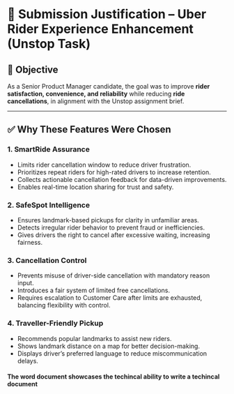 # 📌 Submission Justification – Uber Rider Experience Enhancement (Unstop Task)

## 🎯 Objective
As a Senior Product Manager candidate, the goal was to improve **rider satisfaction, convenience, and reliability** while reducing **ride cancellations**, in alignment with the Unstop assignment brief.

---

## ✅ Why These Features Were Chosen

### 1. **SmartRide Assurance**
- Limits rider cancellation window to reduce driver frustration.
- Prioritizes repeat riders for high-rated drivers to increase retention.
- Collects actionable cancellation feedback for data-driven improvements.
- Enables real-time location sharing for trust and safety.

### 2. **SafeSpot Intelligence**
- Ensures landmark-based pickups for clarity in unfamiliar areas.
- Detects irregular rider behavior to prevent fraud or inefficiencies.
- Gives drivers the right to cancel after excessive waiting, increasing fairness.

### 3. **Cancellation Control**
- Prevents misuse of driver-side cancellation with mandatory reason input.
- Introduces a fair system of limited free cancellations.
- Requires escalation to Customer Care after limits are exhausted, balancing flexibility with control.

### 4. **Traveller-Friendly Pickup**
- Recommends popular landmarks to assist new riders.
- Shows landmark distance on a map for better decision-making.
- Displays driver’s preferred language to reduce miscommunication delays.

#### The word document showcases the techincal ability to write a techincal document

